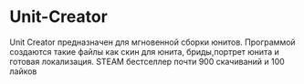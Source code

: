 # Unit-Creator
Unit Creator предназначен для мгновенной сборки юнитов. Программой создаются такие файлы как скин для юнита, бриды,портрет юнита и готовая локализация. STEAM бестселлер  почти 900 скачиваний и 100 лайков
